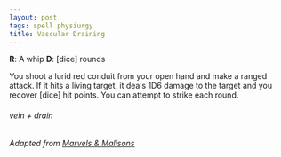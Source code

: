 ```yaml
---
layout: post
tags: spell physiurgy
title: Vascular Draining
---
```


**R**: A whip		**D**: [dice] rounds

You shoot a lurid red conduit from your open hand and make a ranged attack. If it hits a living target, it deals 1D6 damage to the target and you recover [dice] hit points. You can attempt to strike each round.

###### *vein + drain*

###### Adapted from [Marvels & Malisons](https://www.drivethrurpg.com/product/211911/Marvels--Malisons)
